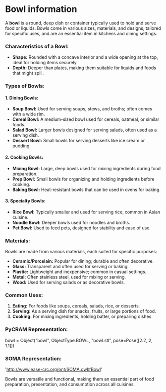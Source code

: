 # Bowl information

A **bowl** is a round, deep dish or container typically used to hold and serve food or liquids. Bowls come in various sizes, materials, and designs, tailored for specific uses, and are an essential item in kitchens and dining settings.

### Characteristics of a Bowl:
- **Shape:** Rounded with a concave interior and a wide opening at the top, ideal for holding items securely.
- **Depth:** Deeper than plates, making them suitable for liquids and foods that might spill.

### Types of Bowls:

#### 1. **Dining Bowls:**
   - **Soup Bowl:** Used for serving soups, stews, and broths; often comes with a wide rim.
   - **Cereal Bowl:** A medium-sized bowl used for cereals, oatmeal, or similar foods.
   - **Salad Bowl:** Larger bowls designed for serving salads, often used as a serving dish.
   - **Dessert Bowl:** Small bowls for serving desserts like ice cream or pudding.

#### 2. **Cooking Bowls:**
   - **Mixing Bowl:** Large, deep bowls used for mixing ingredients during food preparation.
   - **Prep Bowl:** Small bowls for organizing and holding ingredients before cooking.
   - **Baking Bowl:** Heat-resistant bowls that can be used in ovens for baking.

#### 3. **Specialty Bowls:**
   - **Rice Bowl:** Typically smaller and used for serving rice, common in Asian cuisine.
   - **Noodle Bowl:** Deeper bowls used for noodles and broths.
   - **Pet Bowl:** Used to feed pets, designed for stability and ease of use.

### Materials:
Bowls are made from various materials, each suited for specific purposes:
- **Ceramic/Porcelain:** Popular for dining; durable and often decorative.
- **Glass:** Transparent and often used for serving or baking.
- **Plastic:** Lightweight and inexpensive; common in casual settings.
- **Metal:** Often stainless steel, used for mixing or serving.
- **Wood:** Used for serving salads or as decorative bowls.

### Common Uses:
1. **Eating:** For foods like soups, cereals, salads, rice, or desserts.
2. **Serving:** As a serving dish for snacks, fruits, or large portions of food.
3. **Cooking:** For mixing ingredients, holding batter, or preparing dishes.

### PyCRAM Representation:
bowl = Object("bowl", ObjectType.BOWL, "bowl.stl", pose=Pose([2.2, 2, 1.1]))

### SOMA Representation:
'http://www.ease-crc.org/ont/SOMA.owl#Bowl'

Bowls are versatile and functional, making them an essential part of food preparation, presentation, and consumption across all cuisines.